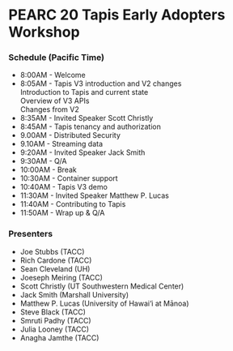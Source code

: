 # PEARC 20 Tapis Early Adopters Workshop

### Schedule (Pacific Time)
* 8:00AM  - Welcome 
* 8:05AM  - Tapis V3 introduction and V2 changes <br/>
		    Introduction to Tapis and current state <br/>
		    Overview of V3 APIs <br/>
		    Changes from V2 
* 8:35AM  - Invited Speaker Scott Christly 
* 8:45AM  - Tapis tenancy and authorization <br/>
* 9.00AM  - Distributed Security <br/>
* 9.10AM  - Streaming data 
* 9:20AM  - Invited Speaker Jack Smith
* 9:30AM  - Q/A
* 10:00AM - Break
* 10:30AM - Container support 
* 10:40AM - Tapis V3 demo 
* 11:30AM - Invited Speaker Matthew P. Lucas
* 11:40AM - Contributing to Tapis <br/> 
* 11:50AM - Wrap up & Q/A


### Presenters
* Joe Stubbs (TACC)
* Rich Cardone (TACC)
* Sean Cleveland (UH)
* Joeseph Meiring (TACC)
* Scott Christly (UT Southwestern Medical Center)
* Jack Smith (Marshall University)
* Matthew P. Lucas (University of Hawai‘i at Mānoa)
* Steve Black (TACC)
* Smruti Padhy (TACC)
* Julia Looney (TACC)
* Anagha Jamthe (TACC)

